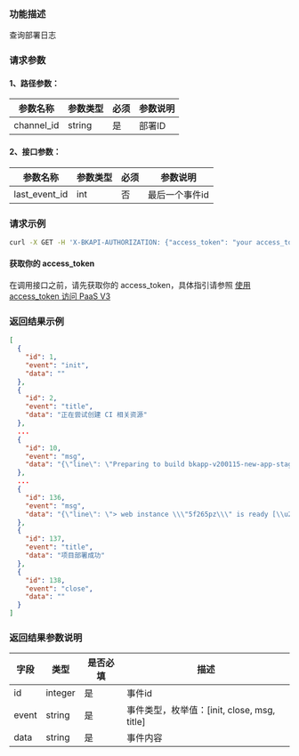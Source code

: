 ### 功能描述
查询部署日志

### 请求参数

#### 1、路径参数：

| 参数名称 | 参数类型 | 必须 | 参数说明 |
| -------- | -------- | ---- | -------- |
| channel_id | string | 是 | 部署ID |

#### 2、接口参数：
| 参数名称 | 参数类型 | 必须 | 参数说明 |
| -------- | -------- | ---- | -------- |
| last_event_id | int | 否 | 最后一个事件id |

### 请求示例
```bash
curl -X GET -H 'X-BKAPI-AUTHORIZATION: {"access_token": "your access_token"}' http://bkapi.example.com/api/bkpaas3/prod/streams/{channel_id}/history_events
```

#### 获取你的 access_token
在调用接口之前，请先获取你的 access_token，具体指引请参照 [使用 access_token 访问 PaaS V3](https://bk.tencent.com/docs/markdown/PaaS/DevelopTools/BaseGuide/topics/paas/access_token)

### 返回结果示例
```json
[
  {
    "id": 1,
    "event": "init",
    "data": ""
  },
  {
    "id": 2,
    "event": "title",
    "data": "正在尝试创建 CI 相关资源"
  },
  ...
  {
    "id": 10,
    "event": "msg",
    "data": "{\"line\": \"Preparing to build bkapp-v200115-new-app-stag ...\", \"stream\": \"STDOUT\"}"
  },
  ...
  {
    "id": 136,
    "event": "msg",
    "data": "{\"line\": \"> web instance \\\"5f265pz\\\" is ready [\\u2705]\", \"stream\": \"StreamType.STDOUT\"}"
  },
  {
    "id": 137,
    "event": "title",
    "data": "项目部署成功"
  },
  {
    "id": 138,
    "event": "close",
    "data": ""
  }
]
```

### 返回结果参数说明

| 字段 | 类型 | 是否必填 | 描述 |
| ---- | ---- | -------- | ---- |
| id | integer | 是 | 事件id |
| event | string | 是 | 事件类型，枚举值：[init, close, msg, title] |
| data | string | 是 | 事件内容 |